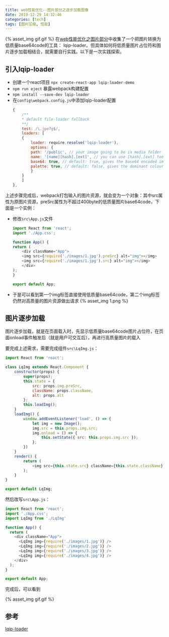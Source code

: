 ```yaml
---
title: web性能优化--图片部分之逐步加载图像
date: 2019-12-29 14:32:46
categories: [tech]
tags: [图片压缩, 性能]
---
```


{% asset_img gif.gif %}
在[web性能优化之图片部分](https://evanhongyousan.github.io/2019/12/28/img-optimizer/)中收集了一个把图片转换为低质量base64code的工具： lqip-loader。但具体如何将低质量图片占位符和图片逐步加载相结合，就需要自行实践。以下是一次实践探索。

<escape><!-- more --></escape>

## 引入lqip-loader

- 创建一个react项目 `npx create-react-app lqip-loader-demo`
- `npm run eject` 暴露webpack构建配置
- `npm install --save-dev lqip-loader`
- 在`config\webpack.config.js`中添加lqip-loader配置
    ```javascript
    {
        /**
        * default file-loader fallback
        **/
        test: /\.jpe?g$/,
        loaders: [
        {
            loader: require.resolve('lqip-loader'),
            options: {
            path: '/public', // your image going to be in media folder in the output dir
            name: '[name][hash].[ext]', // you can use [hash].[ext] too if you wish,
            base64: true, // default: true, gives the base64 encoded image
            palette: true, // default: false, gives the dominant colours palette
            }
        }
        ]
    },
    ```

上述步骤完成后，webpack打包输入的图片资源，就会变为一个对象：其中src属性为原图片资源，preSrc属性为不超过400byte的低质量图片base64code，下面是一个实例：

- 修改`src\App.js`文件
    ```javascript
    import React from 'react';
    import './App.css';

    function App() {
    return (
        <div className="App">
        <img src={require('./images/1.jpg').preSrc} alt="img"></img>
        <img src={require('./images/1.jpg').src} alt="img"></img>
        </div>
    );
    }

    export default App;
    ```
- 于是可以看到第一个img标签直接使用低质量base64code，第二个img标签仍然对高质量的图片资源做出请求
    {% asset_img 1.png %}

## 图片逐步加载

图片逐步加载，就是在页面载入时，先显示低质量base64code图片占位符，在页面onload事件触发后（就是用户可交互后），再进行高质量图片的载入

要完成上述需求，需要完成组件`src\LqImg.js`：

```javascript
import React from 'react';

class LqImg extends React.Component {
    constructor(props) {
        super(props);
        this.state = {
            src: props.img.preSrc,
            className: props.className,
            alt: props.alt
        };
        this.loadImg();
    }
    loadImg() {
        window.addEventListener('load', () => {
            let img = new Image();
            img.src = this.props.img.src;
            img.onload = () => {
                this.setState({ src: this.props.img.src });
            };
        })
    }
    render() {
        return (
            <img src={this.state.src} className={this.state.className} alt={this.state.alt} />
        );
    }
}

export default LqImg;
```

然后改写`src\App.js`：

```javascript
import React from 'react';
import './App.css';
import LqImg from './LqImg'

function App() {
  return (
    <div className="App">
      <LqImg img={require('./images/1.jpg')} />
      <LqImg img={require('./images/2.jpg')} />
      <LqImg img={require('./images/3.jpg')} />
      <LqImg img={require('./images/4.jpg')} />
    </div>
  );
}

export default App;
```

完成后，可以看到

{% asset_img gif.gif %}

## 参考

[lqip-loader](https://github.com/zouhir/lqip-loader)